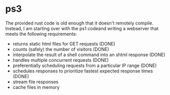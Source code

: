 ps3
===

The provided rust code is old enough that it doesn't remotely compile. Instead,
I am starting over with the ps1 codeand writing a webserver that meets the following
requirements:

+ returns static html files for GET requests (DONE)
+ counts (safely) the number of visitors (DONE)
+ interpolate the result of a shell command into an shtml response (DONE)
+ handles multiple concurrent requests (DONE)
+ preferentially scheduling requests from a particular IP range (DONE)
+ schedules responses to prioritize fastest expected response times (DONE)
+ stream file responses
+ cache files in memory
